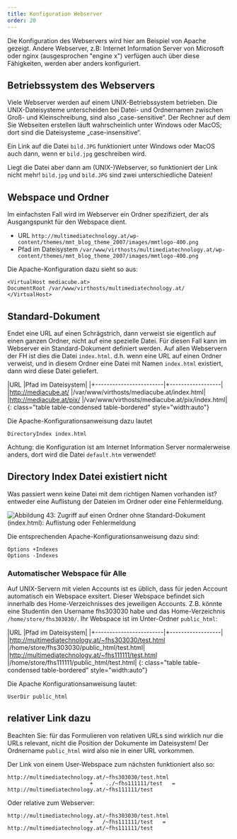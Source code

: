 ```yaml
---
title: Konfiguration Webserver
order: 20
---
```


Die Konfiguration des Webservers wird hier am Beispiel von Apache gezeigt.
Andere Webserver, z.B: Internet Information Server von Microsoft oder nginx
(ausgesprochen "engine x") 
verfügen auch über diese Fähigkeiten, werden aber anders konfiguriert.

## Betriebssystem des Webservers
Viele Webserver werden auf einem UNIX-Betriebssystem betrieben. Die UNIX-Dateisysteme unterscheiden bei Datei- und Ordnernamen zwischen Groß- und Kleinschreibung, sind also „case-sensitive“. Der Rechner auf dem Sie Webseiten erstellen läuft wahrscheinlich unter Windows oder MacOS; dort sind die Dateisysteme „case-insensitive“.

Ein Link auf die Datei `bild.JPG` funktioniert unter Windows oder MacOS auch
dann, wenn er `bild.jpg` geschreiben wird.

Liegt die Datei aber dann am (UNIX-)Webserver, so funktioniert der Link nicht mehr! 
`bild.jpg` und `bild.JPG` sind zwei unterschiedliche Dateien!

## Webspace und Ordner
Im einfachsten Fall wird im Webserver ein Ordner spezifiziert, der als Ausgangspunkt für den Webspace dient.

* URL `http://multimediatechnology.at/wp-content/themes/mmt_blog_theme_2007/images/mmtlogo-400.png`
* Pfad im Dateisystem `/var/www/virthosts/multimediatechnology.at/wp-content/themes/mmt_blog_theme_2007/images/mmtlogo-400.png`

Die Apache-Konfiguration dazu sieht so aus:

    <VirtualHost mediacube.at>
    DocumentRoot /var/www/virthosts/multimediatechnology.at/
    </VirtualHost>

## Standard-Dokument

Endet eine URL auf einen Schrägstrich, dann verweist sie eigentlich auf einen ganzen Ordner, nicht auf eine spezielle Datei. Für diesen Fall kann im Webserver ein Standard-Dokument definiert werden. Auf allen Webservern der FH ist dies die Datei `index.html`.  d.h. wenn eine URL auf einen Ordner verweist, und in diesem Ordner eine Datei mit Namen `index.html`  existiert, dann wird diese Datei geliefert.

|URL                      |Pfad im Dateisystem|
|+------------------------|+------------------|
|http://mediacube.at/     |/var/www/virthosts/mediacube.at/index.html|
|http://mediacube.at/pix/ |/var/www/virthosts/mediacube.at/pix/index.html|
{: class="table table-condensed table-bordered" style="width:auto"}


Die Apache-Konfigurationsanweisung dazu lautet

    DirectoryIndex index.html

Achtung: die Konfiguration ist am Internet Information Server normalerweise anders, dort wird die Datei `default.htm` verwendet!

## Directory Index Datei existiert nicht

Was passiert wenn keine Datei mit dem richtigen Namen vorhanden ist? entweder eine Auflistung der Dateien im Ordner oder eine Fehlermeldung.

![Abbildung 43: Zugriff auf einen Ordner ohne Standard-Dokument (index.html): Auflistung oder Fehlermeldung](/images/apache-directory-index.png)

Die entsprechenden Apache-Konfigurationsanweisung dazu sind:

    Options +Indexes
    Options -Indexes


### Automatischer Webspace für Alle

Auf UNIX-Servern mit vielen Accounts ist es üblich, dass  für jeden Account
automatisch ein Webspace exsitert. Dieser Webspace befindet sich innerhalb des
Home-Verzeichnisses des jeweiligen Accounts. Z.B. könnte eine Studentin den
Username fhs303030 habe und das Home-Verzeichnis `/home/store/fhs303030/`. Ihr
Webspace ist im Unter-Ordner `public_html`: 

|URL                      |Pfad im Dateisystem|
|+------------------------|+------------------|
|http://multimediatechnology.at/~fhs303030/test.html |/home/store/fhs303030/public_html/test.html|
|http://multimediatechnology.at/~fhs111111/test.html |/home/store/fhs111111/public_html/test.html|
{: class="table table-condensed table-bordered" style="width:auto"}

Die Apache Konfigurationsanweisung lautet:

    UserDir public_html



## relativer Link dazu

Beachten Sie: für das Formulieren von relativen URLs sind wirklich nur die URLs relevant,
nicht die Position der Dokumente im Dateisystem! Der Ordnername `public_html` wird also nie in einer URL vorkommen.

Der Link von einem User-Webspace zum nächsten funktioniert also so:

    http://multimediatechnology.at/~fhs303030/test.html   
                              +    ../~fhs111111/test   =
    http://multimediatechnology.at/~fhs111111/test

Oder relative zum Webserver:

    http://multimediatechnology.at/~fhs303030/test.html   
                              +   /~fhs111111/test   =
    http://multimediatechnology.at/~fhs111111/test

